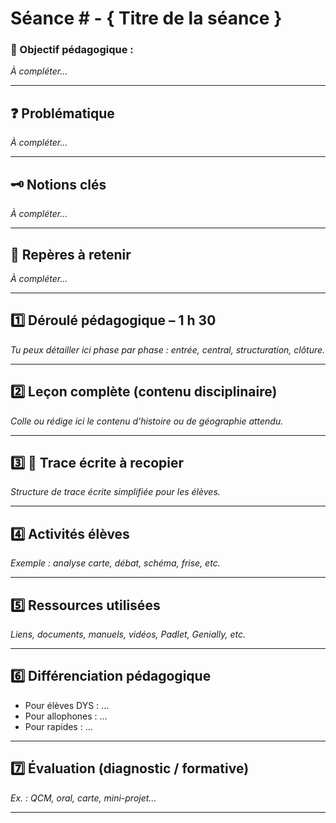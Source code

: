 # Séance # - { Titre de la séance }

### 🎯 Objectif pédagogique :

_À compléter..._

---

## ❓ Problématique

_À compléter..._

---

## 🗝️ Notions clés

_À compléter..._

---

## 📌 Repères à retenir

_À compléter..._

---

## **1️⃣ Déroulé pédagogique – 1 h 30**

_Tu peux détailler ici phase par phase : entrée, central, structuration, clôture._

---

## **2️⃣ Leçon complète (contenu disciplinaire)**

_Colle ou rédige ici le contenu d’histoire ou de géographie attendu._

---

## **3️⃣ 📝 Trace écrite à recopier**

_Structure de trace écrite simplifiée pour les élèves._

---

## **4️⃣ Activités élèves**

_Exemple : analyse carte, débat, schéma, frise, etc._

---

## **5️⃣ Ressources utilisées**

_Liens, documents, manuels, vidéos, Padlet, Genially, etc._

---

## **6️⃣ Différenciation pédagogique**

- Pour élèves DYS : ...
- Pour allophones : ...
- Pour rapides : ...

---

## **7️⃣ Évaluation (diagnostic / formative)**

_Ex. : QCM, oral, carte, mini-projet…_

---
